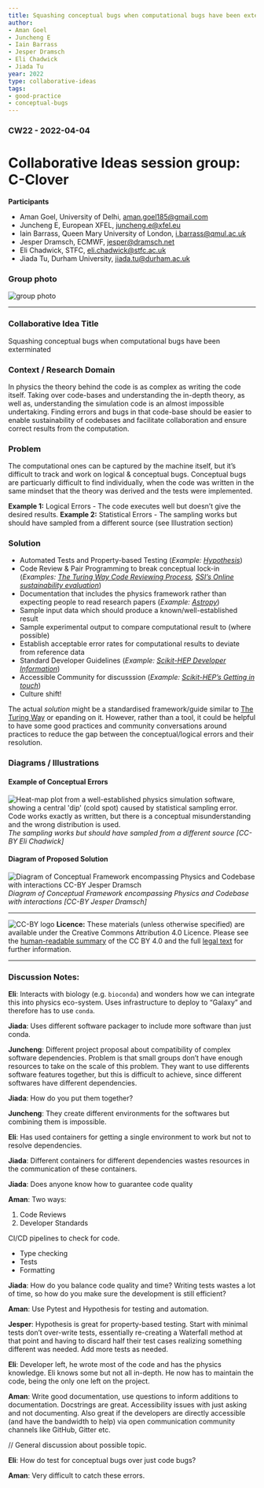 ```yaml
---
title: Squashing conceptual bugs when computational bugs have been exterminated
author:
- Aman Goel
- Juncheng E
- Iain Barrass
- Jesper Dramsch
- Eli Chadwick
- Jiada Tu
year: 2022
type: collaborative-ideas
tags:
- good-practice
- conceptual-bugs
---
```

### CW22 - 2022-04-04

# Collaborative Ideas session group: C-Clover

**Participants**

* Aman Goel, University of Delhi, [aman.goel185@gmail.com](mailto:aman.goel185@gmail.com)
* Juncheng E, European XFEL, [juncheng.e@xfel.eu](mailto:juncheng.e@xfel.eu)
* Iain Barrass, Queen Mary University of London, [i.barrass@qmul.ac.uk](mailto:i.barrass@qmul.ac.uk)
* Jesper Dramsch, ECMWF, [jesper@dramsch.net](mailto:jesper@dramsch.net)
* Eli Chadwick, STFC, [eli.chadwick@stfc.ac.uk](mailto:eli.chadwick@stfc.ac.uk)
* Jiada Tu, Durham University, [jiada.tu@durham.ac.uk](mailto:jiada.tu@durham.ac.uk)

### Group photo

![group photo](../images/cw22-squashing-group.jpg)

------

### Collaborative Idea Title

Squashing conceptual bugs when computational bugs have been exterminated

### Context / Research Domain

In physics the theory behind the code is as complex as writing the code itself. Taking over code-bases and understanding the in-depth theory, as well as, understanding the simulation code is an almost impossible undertaking. Finding errors and bugs in that code-base should be easier to enable sustainability of codebases and facilitate collaboration and ensure correct results from the computation.

### Problem

The computational ones can be captured by the machine itself, but it’s difficult to track and work on logical & conceptual bugs. Conceptual bugs are particuarly difficult to find individually, when the code was written in the same mindset that the theory was derived and the tests were implemented.

**Example 1:** Logical Errors - The code executes well but doesn’t give the desired results.
**Example 2:** Statistical Errors - The sampling works but should have sampled from a different source (see Illustration section)

### Solution

* Automated Tests and Property-based Testing (*Example: [Hypothesis](https://hypothesis.readthedocs.io/en/latest/)*)
* Code Review & Pair Programming to break conceptual lock-in (*Examples: [The Turing Way Code Reviewing Process](https://the-turing-way.netlify.app/reproducible-research/reviewing.html), [SSI’s Online sustainability evaluation](https://www.software.ac.uk/resources/online-sustainability-evaluation)*)
* Documentation that includes the physics framework rather than expecting people to read research papers (*Example: [Astropy](https://docs.astropy.org/en/stable/cosmology/index.html)*)
* Sample input data which should produce a known/well-established result
* Sample experimental output to compare computational result to (where possible)
* Establish acceptable error rates for computational results to deviate from reference data
* Standard Developer Guidelines (*Example: [Scikit-HEP Developer Information](https://scikit-hep.org/developer)*)
* Accessible Community for discusssion (*Example: [Scikit-HEP’s Getting in touch](https://scikit-hep.org/getting-in-touch)*)
* Culture shift!

The actual *solution* might be a standardised framework/guide similar to [The Turing Way](https://the-turing-way.netlify.app/welcome.html) or epanding on it. However, rather than a tool, it could be helpful to have some good practices and community conversations around practices to reduce the gap between the conceptual/logical errors and their resolution.

### Diagrams / Illustrations

#### Example of Conceptual Errors

![Heat-map plot from a well-established physics simulation software, showing a central 'dip' (cold spot) caused by statistical sampling error. Code works exactly as written, but there is a conceptual misunderstanding and the wrong distribution is used.](../images/cw22-sampling.png)
*The sampling works but should have sampled from a different source [CC-BY Eli Chadwick]*

#### Diagram of Proposed Solution

![Diagram of Conceptual Framework encompassing Physics and Codebase with interactions CC-BY Jesper Dramsch](../images/cw22-proposed-solution.png)
*Diagram of Conceptual Framework encompassing Physics and Codebase with interactions [CC-BY Jesper Dramsch]*

------

![CC-BY logo](../images/cc-by.png) **Licence:** These materials (unless otherwise specified) are available under the Creative Commons Attribution 4.0 Licence. Please see the [human-readable summary](https://creativecommons.org/licenses/by/4.0/) of the CC BY 4.0 and the full [legal text](https://creativecommons.org/licenses/by/4.0/legalcode) for further information.

------

### Discussion Notes:

**Eli**: Interacts with biology (e.g. `bioconda`) and wonders how we can integrate this into physics eco-system. Uses infrastructure to deploy to “Galaxy” and therefore has to use `conda`.

**Jiada**: Uses different software packager to include more software than just conda.

**Juncheng**: Different project proposal about compatibility of complex software dependencies. Problem is that small groups don’t have enough resources to take on the scale of this problem. They want to use differents software features together, but this is difficult to achieve, since different softwares have different dependencies.

**Jiada**: How do you put them together?

**Juncheng**: They create different environments for the softwares but combining them is impossible.

**Eli**: Has used containers for getting a single environment to work but not to resolve dependencies.

**Jiada**: Different containers for different dependencies wastes resources in the communication of these containers.<br/>

**Jiada**: Does anyone know how to guarantee code quality

**Aman**: Two ways:

1. Code Reviews
2. Developer Standards

CI/CD pipelines to check for code.

* Type checking
* Tests
* Formatting

**Jiada**: How do you balance code quality and time? Writing tests wastes a lot of time, so how do you make sure the development is still efficient?

**Aman**: Use Pytest and Hypothesis for testing and automation.

**Jesper**: Hypothesis is great for property-based testing. Start with minimal tests don’t over-write tests, essentially re-creating a Waterfall method at that point and having to discard half their test cases realizing something different was needed. Add more tests as needed.

**Eli**: Developer left, he wrote most of the code and has the physics knowledge. Eli knows some but not all in-depth. He now has to maintain the code, being the only one left on the project.

**Aman**: Write good documentation, use questions to inform additions to documentation. Docstrings are great. Accessibility issues with just asking and not documenting. Also great if the developers are directly accessible (and have the bandwidth to help) via open communication community channels like GitHub, Gitter etc.

// General discussion about possible topic.

**Eli**: How do test for conceptual bugs over just code bugs?

**Aman**: Very difficult to catch these errors.

